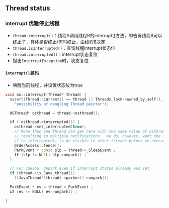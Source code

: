 ## Thread status

### interrupt 优雅停止线程

- `thread.interrupt()`：线程A调用线程B的interrupt()方法，即告诉线程B可以终止了，具体是否终止/何时终止，由线程B决定
- `thread.isInterrupted()`：查询线程interrupt状态位
- `thread.interrupted()`：interrupt状态复位
- 抛出`InterruptException`时，状态复位

#### `interrupt()`源码

- 唤醒当前线程，并设置状态位为true

```C++
void os::interrupt(Thread* thread) {
  assert(Thread::current() == thread || Threads_lock->owned_by_self(),
    "possibility of dangling Thread pointer");

  OSThread* osthread = thread->osthread();

  if (!osthread->interrupted()) {
    osthread->set_interrupted(true);
    // More than one thread can get here with the same value of osthread,
    // resulting in multiple notifications.  We do, however, want the store
    // to interrupted() to be visible to other threads before we execute unpark().
    OrderAccess::fence();
    ParkEvent * const slp = thread->_SleepEvent ;
    if (slp != NULL) slp->unpark() ;
  }

  // For JSR166. Unpark even if interrupt status already was set
  if (thread->is_Java_thread())
    ((JavaThread*)thread)->parker()->unpark();

  ParkEvent * ev = thread->_ParkEvent ;
  if (ev != NULL) ev->unpark() ;

}
```



